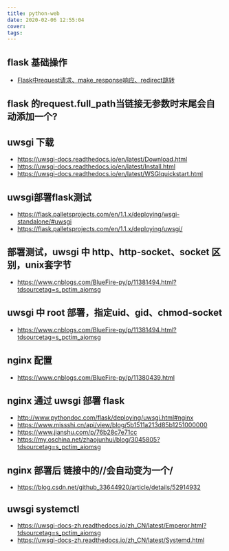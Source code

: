```yaml
---
title: python-web
date: 2020-02-06 12:55:04
cover:
tags:
---
```


<!-- more -->
flask 基础操作
---
- [Flask中request请求、make_response响应、redirect跳转](https://www.jianshu.com/p/44d88abb9515)

flask 的request.full_path当链接无参数时末尾会自动添加一个?
---

uwsgi 下载
---
- https://uwsgi-docs.readthedocs.io/en/latest/Download.html
- https://uwsgi-docs.readthedocs.io/en/latest/Install.html
- https://uwsgi-docs.readthedocs.io/en/latest/WSGIquickstart.html

uwsgi部署flask测试
---
- https://flask.palletsprojects.com/en/1.1.x/deploying/wsgi-standalone/#uwsgi
- https://flask.palletsprojects.com/en/1.1.x/deploying/uwsgi/

部署测试，uwsgi 中 http、http-socket、socket 区别，unix套字节
---
- https://www.cnblogs.com/BlueFire-py/p/11381494.html?tdsourcetag=s_pctim_aiomsg

uwsgi 中 root 部署，指定uid、gid、chmod-socket
---
- https://www.cnblogs.com/BlueFire-py/p/11381494.html?tdsourcetag=s_pctim_aiomsg

nginx 配置
---
- https://www.cnblogs.com/BlueFire-py/p/11380439.html

nginx 通过 uwsgi 部署 flask
---
- http://www.pythondoc.com/flask/deploying/uwsgi.html#nginx
- https://www.missshi.cn/api/view/blog/5b1511a213d85b1251000000
- https://www.jianshu.com/p/76b28c7e71cc
- https://my.oschina.net/zhaojunhui/blog/3045805?tdsourcetag=s_pctim_aiomsg

nginx 部署后 链接中的//会自动变为一个/
---
- https://blog.csdn.net/github_33644920/article/details/52914932

uwsgi systemctl
---
- https://uwsgi-docs-zh.readthedocs.io/zh_CN/latest/Emperor.html?tdsourcetag=s_pctim_aiomsg
- https://uwsgi-docs-zh.readthedocs.io/zh_CN/latest/Systemd.html